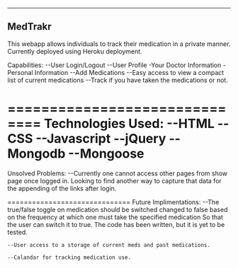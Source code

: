 ---------------
MedTrakr
---------------

This webapp allows individuals to track their medication in a private manner. Currently deployed using Heroku deployment. 

Capabilities: 
	--User Login/Logout
	--User Profile
			-Your Doctor Information
			-Personal Information
	--Add Medications
	--Easy access to view a compact list of current medications 
	--Track if you have taken the medications or not.

==============================
Technologies Used:
	--HTML
	--CSS
	--Javascript
	--jQuery
	--Mongodb
	--Mongoose
==============================

Unsolved Problems:
	--Currently one cannot access other pages from show page once logged in. Looking to find another way to capture
	that data for the appending of the links after login.



==============================
Future Implimentations:
	--The true/false toggle on medication should be switched
		changed to false based on the frequency at which one must take the specified medication So that the user can switch it to true. The code has been written, but it is yet to be tested.

	--User access to a storage of current meds and past medications.

	--Calandar for tracking medication use. 




